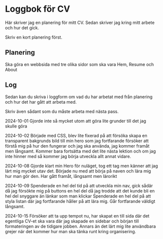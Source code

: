 # Loggbok för CV

Här skriver jag en planering för mitt CV.
Sedan skriver jag kring mitt arbete och hur det gick.

Skriv en kort planering först.

## Planering

Ska göra en webbsida med tre olika sidor som ska vara Hem, Resume och About

## Log

Sedan kan du skriva i loggform om vad du har arbetat med från planering och hur det har gått att arbeta med.

Skriv även sådant som du måste arbeta med nästa pass.


2024-10-01
Gjorde inte så mycket utom att göra lite grunder till det jag skulle göra

2024-10-02
Började med CSS, blev lite fixerad på att försöka skapa en transparent bakgrunds bild till min hero som jag fortfarande försöker att förstå mig på hur den fungerar och jag ska använda, jag kommer framåt men långsamt. Kommer bara fortsätta med det lite nästa lektion och om jag inte hinner med så kommer jag börja utveckla allt annat vidare.

2024-10-08
Gjorde klart min Hero för nuläget, tog ett tag men känner att jag lärt mig mycket utav det. Började nu med att börja på naven och lära mig hur man gör den. Har gått framåt, långsamt men lärorikt

2024-10-09
Spenderade en hel del tid på att utveckla min nav, gick sådär då jag försökte mig på buttons en hel del då jag trodde att det kunde bli en hel del snyggare än länkar som man klickar
Spenderade en hel del på att styla listan där jag fortfarande håller på att lära mig.
Går fortfarande väldigt långsamt.

2024-10-15
Försöker att ta upp tempot nu, har skapat en till sida där det egentliga CV-et ska vara där jag skapade en sidebar och början till formateringen av de tidigare jobben. Annars än det lärt mig lite användbara grejer när det kommer hur man ska tänka runt kring organisering.